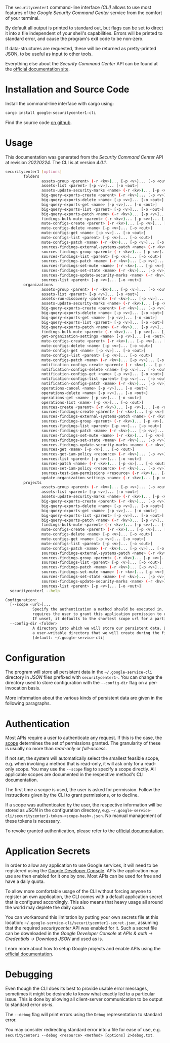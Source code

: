 <!---
DO NOT EDIT !
This file was generated automatically from 'src/generator/templates/cli/README.md.mako'
DO NOT EDIT !
-->
The `securitycenter1` command-line interface *(CLI)* allows to use most features of the *Google Security Command Center* service from the comfort of your terminal.

By default all output is printed to standard out, but flags can be set to direct it into a file independent of your shell's
capabilities. Errors will be printed to standard error, and cause the program's exit code to be non-zero.

If data-structures are requested, these will be returned as pretty-printed JSON, to be useful as input to other tools.

Everything else about the *Security Command Center* API can be found at the
[official documentation site](https://cloud.google.com/security-command-center).

# Installation and Source Code

Install the command-line interface with cargo using:

```bash
cargo install google-securitycenter1-cli
```

Find the source code [on github](https://github.com/Byron/google-apis-rs/tree/main/gen/securitycenter1-cli).

# Usage

This documentation was generated from the *Security Command Center* API at revision *20220224*. The CLI is at version *4.0.1*.

```bash
securitycenter1 [options]
        folders
                assets-group <parent> (-r <kv>)... [-p <v>]... [-o <out>]
                assets-list <parent> [-p <v>]... [-o <out>]
                assets-update-security-marks <name> (-r <kv>)... [-p <v>]... [-o <out>]
                big-query-exports-create <parent> (-r <kv>)... [-p <v>]... [-o <out>]
                big-query-exports-delete <name> [-p <v>]... [-o <out>]
                big-query-exports-get <name> [-p <v>]... [-o <out>]
                big-query-exports-list <parent> [-p <v>]... [-o <out>]
                big-query-exports-patch <name> (-r <kv>)... [-p <v>]... [-o <out>]
                findings-bulk-mute <parent> (-r <kv>)... [-p <v>]... [-o <out>]
                mute-configs-create <parent> (-r <kv>)... [-p <v>]... [-o <out>]
                mute-configs-delete <name> [-p <v>]... [-o <out>]
                mute-configs-get <name> [-p <v>]... [-o <out>]
                mute-configs-list <parent> [-p <v>]... [-o <out>]
                mute-configs-patch <name> (-r <kv>)... [-p <v>]... [-o <out>]
                sources-findings-external-systems-patch <name> (-r <kv>)... [-p <v>]... [-o <out>]
                sources-findings-group <parent> (-r <kv>)... [-p <v>]... [-o <out>]
                sources-findings-list <parent> [-p <v>]... [-o <out>]
                sources-findings-patch <name> (-r <kv>)... [-p <v>]... [-o <out>]
                sources-findings-set-mute <name> (-r <kv>)... [-p <v>]... [-o <out>]
                sources-findings-set-state <name> (-r <kv>)... [-p <v>]... [-o <out>]
                sources-findings-update-security-marks <name> (-r <kv>)... [-p <v>]... [-o <out>]
                sources-list <parent> [-p <v>]... [-o <out>]
        organizations
                assets-group <parent> (-r <kv>)... [-p <v>]... [-o <out>]
                assets-list <parent> [-p <v>]... [-o <out>]
                assets-run-discovery <parent> (-r <kv>)... [-p <v>]... [-o <out>]
                assets-update-security-marks <name> (-r <kv>)... [-p <v>]... [-o <out>]
                big-query-exports-create <parent> (-r <kv>)... [-p <v>]... [-o <out>]
                big-query-exports-delete <name> [-p <v>]... [-o <out>]
                big-query-exports-get <name> [-p <v>]... [-o <out>]
                big-query-exports-list <parent> [-p <v>]... [-o <out>]
                big-query-exports-patch <name> (-r <kv>)... [-p <v>]... [-o <out>]
                findings-bulk-mute <parent> (-r <kv>)... [-p <v>]... [-o <out>]
                get-organization-settings <name> [-p <v>]... [-o <out>]
                mute-configs-create <parent> (-r <kv>)... [-p <v>]... [-o <out>]
                mute-configs-delete <name> [-p <v>]... [-o <out>]
                mute-configs-get <name> [-p <v>]... [-o <out>]
                mute-configs-list <parent> [-p <v>]... [-o <out>]
                mute-configs-patch <name> (-r <kv>)... [-p <v>]... [-o <out>]
                notification-configs-create <parent> (-r <kv>)... [-p <v>]... [-o <out>]
                notification-configs-delete <name> [-p <v>]... [-o <out>]
                notification-configs-get <name> [-p <v>]... [-o <out>]
                notification-configs-list <parent> [-p <v>]... [-o <out>]
                notification-configs-patch <name> (-r <kv>)... [-p <v>]... [-o <out>]
                operations-cancel <name> [-p <v>]... [-o <out>]
                operations-delete <name> [-p <v>]... [-o <out>]
                operations-get <name> [-p <v>]... [-o <out>]
                operations-list <name> [-p <v>]... [-o <out>]
                sources-create <parent> (-r <kv>)... [-p <v>]... [-o <out>]
                sources-findings-create <parent> (-r <kv>)... [-p <v>]... [-o <out>]
                sources-findings-external-systems-patch <name> (-r <kv>)... [-p <v>]... [-o <out>]
                sources-findings-group <parent> (-r <kv>)... [-p <v>]... [-o <out>]
                sources-findings-list <parent> [-p <v>]... [-o <out>]
                sources-findings-patch <name> (-r <kv>)... [-p <v>]... [-o <out>]
                sources-findings-set-mute <name> (-r <kv>)... [-p <v>]... [-o <out>]
                sources-findings-set-state <name> (-r <kv>)... [-p <v>]... [-o <out>]
                sources-findings-update-security-marks <name> (-r <kv>)... [-p <v>]... [-o <out>]
                sources-get <name> [-p <v>]... [-o <out>]
                sources-get-iam-policy <resource> (-r <kv>)... [-p <v>]... [-o <out>]
                sources-list <parent> [-p <v>]... [-o <out>]
                sources-patch <name> (-r <kv>)... [-p <v>]... [-o <out>]
                sources-set-iam-policy <resource> (-r <kv>)... [-p <v>]... [-o <out>]
                sources-test-iam-permissions <resource> (-r <kv>)... [-p <v>]... [-o <out>]
                update-organization-settings <name> (-r <kv>)... [-p <v>]... [-o <out>]
        projects
                assets-group <parent> (-r <kv>)... [-p <v>]... [-o <out>]
                assets-list <parent> [-p <v>]... [-o <out>]
                assets-update-security-marks <name> (-r <kv>)... [-p <v>]... [-o <out>]
                big-query-exports-create <parent> (-r <kv>)... [-p <v>]... [-o <out>]
                big-query-exports-delete <name> [-p <v>]... [-o <out>]
                big-query-exports-get <name> [-p <v>]... [-o <out>]
                big-query-exports-list <parent> [-p <v>]... [-o <out>]
                big-query-exports-patch <name> (-r <kv>)... [-p <v>]... [-o <out>]
                findings-bulk-mute <parent> (-r <kv>)... [-p <v>]... [-o <out>]
                mute-configs-create <parent> (-r <kv>)... [-p <v>]... [-o <out>]
                mute-configs-delete <name> [-p <v>]... [-o <out>]
                mute-configs-get <name> [-p <v>]... [-o <out>]
                mute-configs-list <parent> [-p <v>]... [-o <out>]
                mute-configs-patch <name> (-r <kv>)... [-p <v>]... [-o <out>]
                sources-findings-external-systems-patch <name> (-r <kv>)... [-p <v>]... [-o <out>]
                sources-findings-group <parent> (-r <kv>)... [-p <v>]... [-o <out>]
                sources-findings-list <parent> [-p <v>]... [-o <out>]
                sources-findings-patch <name> (-r <kv>)... [-p <v>]... [-o <out>]
                sources-findings-set-mute <name> (-r <kv>)... [-p <v>]... [-o <out>]
                sources-findings-set-state <name> (-r <kv>)... [-p <v>]... [-o <out>]
                sources-findings-update-security-marks <name> (-r <kv>)... [-p <v>]... [-o <out>]
                sources-list <parent> [-p <v>]... [-o <out>]
  securitycenter1 --help

Configuration:
  [--scope <url>]...
            Specify the authentication a method should be executed in. Each scope
            requires the user to grant this application permission to use it.
            If unset, it defaults to the shortest scope url for a particular method.
  --config-dir <folder>
            A directory into which we will store our persistent data. Defaults to
            a user-writable directory that we will create during the first invocation.
            [default: ~/.google-service-cli]

```

# Configuration

The program will store all persistent data in the `~/.google-service-cli` directory in *JSON* files prefixed with `securitycenter1-`.  You can change the directory used to store configuration with the `--config-dir` flag on a per-invocation basis.

More information about the various kinds of persistent data are given in the following paragraphs.

# Authentication

Most APIs require a user to authenticate any request. If this is the case, the [scope][scopes] determines the 
set of permissions granted. The granularity of these is usually no more than *read-only* or *full-access*.

If not set, the system will automatically select the smallest feasible scope, e.g. when invoking a
method that is read-only, it will ask only for a read-only scope. 
You may use the `--scope` flag to specify a scope directly. 
All applicable scopes are documented in the respective method's CLI documentation.

The first time a scope is used, the user is asked for permission. Follow the instructions given 
by the CLI to grant permissions, or to decline.

If a scope was authenticated by the user, the respective information will be stored as *JSON* in the configuration
directory, e.g. `~/.google-service-cli/securitycenter1-token-<scope-hash>.json`. No manual management of these tokens
is necessary.

To revoke granted authentication, please refer to the [official documentation][revoke-access].

# Application Secrets

In order to allow any application to use Google services, it will need to be registered using the 
[Google Developer Console][google-dev-console]. APIs the application may use are then enabled for it
one by one. Most APIs can be used for free and have a daily quota.

To allow more comfortable usage of the CLI without forcing anyone to register an own application, the CLI
comes with a default application secret that is configured accordingly. This also means that heavy usage
all around the world may deplete the daily quota.

You can workaround this limitation by putting your own secrets file at this location: 
`~/.google-service-cli/securitycenter1-secret.json`, assuming that the required *securitycenter* API 
was enabled for it. Such a secret file can be downloaded in the *Google Developer Console* at 
*APIs & auth -> Credentials -> Download JSON* and used as is.

Learn more about how to setup Google projects and enable APIs using the [official documentation][google-project-new].


# Debugging

Even though the CLI does its best to provide usable error messages, sometimes it might be desirable to know
what exactly led to a particular issue. This is done by allowing all client-server communication to be 
output to standard error *as-is*.

The `--debug` flag will print errors using the `Debug` representation to standard error.

You may consider redirecting standard error into a file for ease of use, e.g. `securitycenter1 --debug <resource> <method> [options] 2>debug.txt`.


[scopes]: https://developers.google.com/+/api/oauth#scopes
[revoke-access]: http://webapps.stackexchange.com/a/30849
[google-dev-console]: https://console.developers.google.com/
[google-project-new]: https://developers.google.com/console/help/new/
